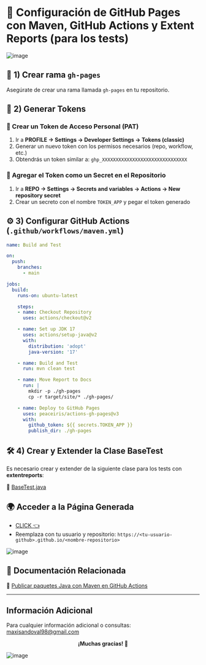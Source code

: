 # 🚀 Configuración de GitHub Pages con Maven, GitHub Actions y Extent Reports (para los tests)

![image](https://github.com/user-attachments/assets/8ef2efb6-d466-48d2-b5b8-6aaca9eab9be)


## 📌 1) Crear rama `gh-pages`

Asegúrate de crear una rama llamada `gh-pages` en tu repositorio.


## 🔑 2) Generar Tokens

### 📌 Crear un Token de Acceso Personal (PAT)
1. Ir a **PROFILE -> Settings -> Developer Settings -> Tokens (classic)**
2. Generar un nuevo token con los permisos necesarios (repo, workflow, etc.)
3. Obtendrás un token similar a: `ghp_XXXXXXXXXXXXXXXXXXXXXXXXXXXXXXX`

### 📌 Agregar el Token como un Secret en el Repositorio
1. Ir a **REPO -> Settings -> Secrets and variables -> Actions -> New repository secret**
2. Crear un secreto con el nombre `TOKEN_APP` y pegar el token generado


## ⚙️ 3) Configurar GitHub Actions (`.github/workflows/maven.yml`)

```yaml
name: Build and Test

on:
  push:
    branches:
      - main

jobs:
  build:
    runs-on: ubuntu-latest

    steps:
    - name: Checkout Repository
      uses: actions/checkout@v2

    - name: Set up JDK 17
      uses: actions/setup-java@v2
      with:
        distribution: 'adopt'
        java-version: '17'

    - name: Build and Test
      run: mvn clean test

    - name: Move Report to Docs
      run: |
        mkdir -p ./gh-pages
        cp -r target/site/* ./gh-pages/

    - name: Deploy to GitHub Pages
      uses: peaceiris/actions-gh-pages@v3
      with:
        github_token: ${{ secrets.TOKEN_APP }}
        publish_dir: ./gh-pages
```


## 🛠️ 4) Crear y Extender la Clase BaseTest

Es necesario crear y extender de la siguiente clase para los tests con **extentreports**:

🔗 [BaseTest.java](https://github.com/maxisandoval37/demo-extentreports-spring-boot/blob/main/src/test/java/ar/dev/maxisandoval/demoextentreportsspringboot/BaseTest.java)


## 🌍 Acceder a la Página Generada

- [CLICK 👈](https://maxisandoval37.github.io/demo-extentreports-spring-boot/)
- Reemplaza con tu usuario y repositorio: `https://<tu-usuario-github>.github.io/<nombre-repositorio>`

![image](https://github.com/user-attachments/assets/fbe4e23d-c6f7-4a5f-a515-ed4c410bf9d3)




## 📖 Documentación Relacionada

🔗 [Publicar paquetes Java con Maven en GitHub Actions](https://docs.github.com/en/actions/publishing-packages/publishing-java-packages-with-maven)

---

## Información Adicional
Para cualquier información adicional o consultas: <maxisandoval98@gmail.com>

<p align="center"><b>¡Muchas gracias! 🦔</b></p>

![image](https://github.com/user-attachments/assets/61e74945-a287-4266-86c9-faac81d3bfb5)
